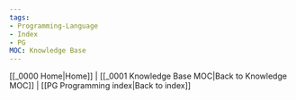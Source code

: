 ```yaml
---
tags: 
- Programming-Language
- Index
- PG
MOC: Knowledge Base
---
```

[[_0000 Home|Home]] | [[_0001 Knowledge Base MOC|Back to Knowledge MOC]] | [[PG Programming index|Back to index]]

